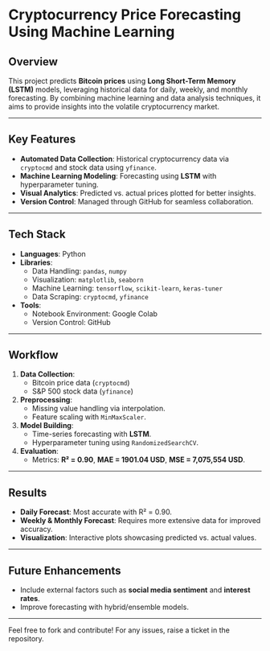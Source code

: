 # Cryptocurrency Price Forecasting Using Machine Learning

## Overview

This project predicts **Bitcoin prices** using **Long Short-Term Memory (LSTM)** models, leveraging historical data for daily, weekly, and monthly forecasting. By combining machine learning and data analysis techniques, it aims to provide insights into the volatile cryptocurrency market.

---

## Key Features

- **Automated Data Collection**: Historical cryptocurrency data via `cryptocmd` and stock data using `yfinance`.
- **Machine Learning Modeling**: Forecasting using **LSTM** with hyperparameter tuning.
- **Visual Analytics**: Predicted vs. actual prices plotted for better insights.
- **Version Control**: Managed through GitHub for seamless collaboration.

---

## Tech Stack

- **Languages**: Python  
- **Libraries**:  
  - Data Handling: `pandas`, `numpy`  
  - Visualization: `matplotlib`, `seaborn`  
  - Machine Learning: `tensorflow`, `scikit-learn`, `keras-tuner`  
  - Data Scraping: `cryptocmd`, `yfinance`  
- **Tools**:  
  - Notebook Environment: Google Colab  
  - Version Control: GitHub  

---

## Workflow

1. **Data Collection**:  
   - Bitcoin price data (`cryptocmd`)  
   - S&P 500 stock data (`yfinance`)  
2. **Preprocessing**:  
   - Missing value handling via interpolation.  
   - Feature scaling with `MinMaxScaler`.  
3. **Model Building**:  
   - Time-series forecasting with **LSTM**.
   - Hyperparameter tuning using `RandomizedSearchCV`.
4. **Evaluation**:  
   - Metrics: **R² = 0.90**, **MAE = 1901.04 USD**, **MSE = 7,075,554 USD**.

---

## Results

- **Daily Forecast**: Most accurate with R² = 0.90.
- **Weekly & Monthly Forecast**: Requires more extensive data for improved accuracy.
- **Visualization**: Interactive plots showcasing predicted vs. actual values.

---

## Future Enhancements

- Include external factors such as **social media sentiment** and **interest rates**.
- Improve forecasting with hybrid/ensemble models.

---

Feel free to fork and contribute! For any issues, raise a ticket in the repository.

